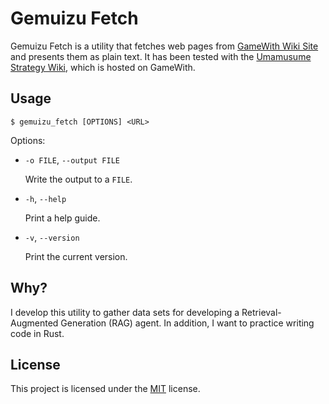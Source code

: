 # Gemuizu Fetch

Gemuizu Fetch is a utility that fetches web pages from [GameWith Wiki Site](https://gamewith.jp) and presents them as plain text.
It has been tested with the [Umamusume Strategy Wiki](https://gamewith.jp/uma-musume/), which is hosted on GameWith.

## Usage

```shell
$ gemuizu_fetch [OPTIONS] <URL>
```

Options:

- `-o FILE`, `--output FILE`
  
  Write the output to a `FILE`.
- `-h`, `--help`

  Print a help guide.
- `-v`, `--version`

  Print the current version.

## Why?

I develop this utility to gather data sets for developing a Retrieval-Augmented Generation (RAG) agent.
In addition, I want to practice writing code in Rust.

## License

This project is licensed under the [MIT](./LICENSE) license.
